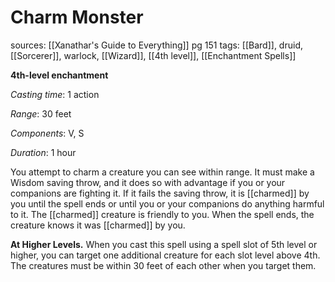 # Charm Monster
sources: [[Xanathar's Guide to Everything]] pg 151
tags: [[Bard]], druid, [[Sorcerer]], warlock, [[Wizard]], [[4th level]], [[Enchantment Spells]]

**4th-level enchantment**

*Casting time*: 1 action

*Range*: 30 feet

*Components*: V, S

*Duration*: 1 hour

You attempt to charm a creature you can see within range. It must make a Wisdom saving throw, and it does so with advantage if you or your companions are fighting it. If it fails the saving throw, it is [[charmed]] by you until the spell ends or until you or your companions do anything harmful to it. The [[charmed]] creature is friendly to you. When the spell ends, the creature knows it was [[charmed]] by you. 

**At Higher Levels.** When you cast this spell using a spell slot of 5th level or higher, you can target one additional creature for each slot level above 4th. The creatures must be within 30 feet of each other when you target them.
